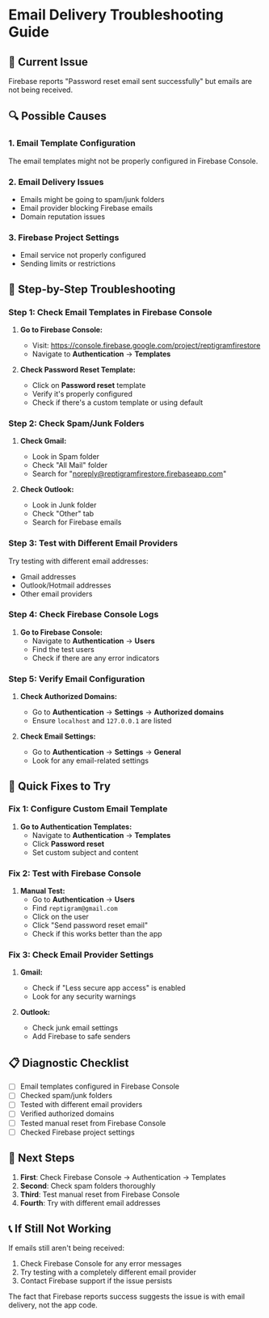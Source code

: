 # Email Delivery Troubleshooting Guide

## 🚨 Current Issue
Firebase reports "Password reset email sent successfully" but emails are not being received.

## 🔍 Possible Causes

### 1. Email Template Configuration
The email templates might not be properly configured in Firebase Console.

### 2. Email Delivery Issues
- Emails might be going to spam/junk folders
- Email provider blocking Firebase emails
- Domain reputation issues

### 3. Firebase Project Settings
- Email service not properly configured
- Sending limits or restrictions

## 🧪 Step-by-Step Troubleshooting

### Step 1: Check Email Templates in Firebase Console

1. **Go to Firebase Console:**
   - Visit: https://console.firebase.google.com/project/reptigramfirestore
   - Navigate to **Authentication** → **Templates**

2. **Check Password Reset Template:**
   - Click on **Password reset** template
   - Verify it's properly configured
   - Check if there's a custom template or using default

### Step 2: Check Spam/Junk Folders

1. **Check Gmail:**
   - Look in Spam folder
   - Check "All Mail" folder
   - Search for "noreply@reptigramfirestore.firebaseapp.com"

2. **Check Outlook:**
   - Look in Junk folder
   - Check "Other" tab
   - Search for Firebase emails

### Step 3: Test with Different Email Providers

Try testing with different email addresses:
- Gmail addresses
- Outlook/Hotmail addresses
- Other email providers

### Step 4: Check Firebase Console Logs

1. **Go to Firebase Console:**
   - Navigate to **Authentication** → **Users**
   - Find the test users
   - Check if there are any error indicators

### Step 5: Verify Email Configuration

1. **Check Authorized Domains:**
   - Go to **Authentication** → **Settings** → **Authorized domains**
   - Ensure `localhost` and `127.0.0.1` are listed

2. **Check Email Settings:**
   - Go to **Authentication** → **Settings** → **General**
   - Look for any email-related settings

## 🔧 Quick Fixes to Try

### Fix 1: Configure Custom Email Template

1. **Go to Authentication Templates:**
   - Navigate to **Authentication** → **Templates**
   - Click **Password reset**
   - Set custom subject and content

### Fix 2: Test with Firebase Console

1. **Manual Test:**
   - Go to **Authentication** → **Users**
   - Find `reptigram@gmail.com`
   - Click on the user
   - Click "Send password reset email"
   - Check if this works better than the app

### Fix 3: Check Email Provider Settings

1. **Gmail:**
   - Check if "Less secure app access" is enabled
   - Look for any security warnings

2. **Outlook:**
   - Check junk email settings
   - Add Firebase to safe senders

## 📋 Diagnostic Checklist

- [ ] Email templates configured in Firebase Console
- [ ] Checked spam/junk folders
- [ ] Tested with different email providers
- [ ] Verified authorized domains
- [ ] Tested manual reset from Firebase Console
- [ ] Checked Firebase project settings

## 🚀 Next Steps

1. **First**: Check Firebase Console → Authentication → Templates
2. **Second**: Check spam folders thoroughly
3. **Third**: Test manual reset from Firebase Console
4. **Fourth**: Try with different email addresses

## 📞 If Still Not Working

If emails still aren't being received:
1. Check Firebase Console for any error messages
2. Try testing with a completely different email provider
3. Contact Firebase support if the issue persists

The fact that Firebase reports success suggests the issue is with email delivery, not the app code. 